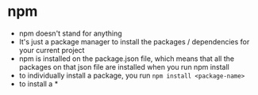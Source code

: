 # npm
- npm doesn't stand for anything
- It's just a package manager to install the packages / dependencies for your current project
- npm is installed on the package.json file, which means that all the packages on that json file are installed
when you run npm install
- to individually install a package, you run `npm install <package-name>`
- to install a *
